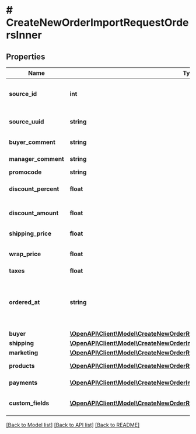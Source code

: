 # # CreateNewOrderImportRequestOrdersInner

## Properties

Name | Type | Description | Notes
------------ | ------------- | ------------- | -------------
**source_id** | **int** | Ідентифікатор джерела. Обов&#39;язкове поле |
**source_uuid** | **string** | Номер замовлення у джерелі | [optional]
**buyer_comment** | **string** | Коментар покупця | [optional]
**manager_comment** | **string** | Коментар менеджера | [optional]
**promocode** | **string** | Промо код | [optional]
**discount_percent** | **float** | Знижка на замовлення у % | [optional]
**discount_amount** | **float** | Знижка на замовлення фіксована | [optional]
**shipping_price** | **float** | Вартість доставки | [optional]
**wrap_price** | **float** | Вартість подарункової упаковки | [optional]
**taxes** | **float** | Сума податків | [optional]
**ordered_at** | **string** | Дата і час замовлення. Якщо не передається, буде використаний поточний час | [optional]
**buyer** | [**\OpenAPI\Client\Model\CreateNewOrderRequestBuyer**](CreateNewOrderRequestBuyer.md) |  |
**shipping** | [**\OpenAPI\Client\Model\CreateNewOrderImportRequestOrdersInnerShipping**](CreateNewOrderImportRequestOrdersInnerShipping.md) |  | [optional]
**marketing** | [**\OpenAPI\Client\Model\CreateNewOrderRequestMarketing**](CreateNewOrderRequestMarketing.md) |  | [optional]
**products** | [**\OpenAPI\Client\Model\CreateNewOrderRequestProductsInner[]**](CreateNewOrderRequestProductsInner.md) | Масив з товарами | [optional]
**payments** | [**\OpenAPI\Client\Model\CreateNewOrderImportRequestOrdersInnerPaymentsInner[]**](CreateNewOrderImportRequestOrdersInnerPaymentsInner.md) | Масив з платежами | [optional]
**custom_fields** | [**\OpenAPI\Client\Model\CreateNewOrderRequestCustomFieldsInner[]**](CreateNewOrderRequestCustomFieldsInner.md) | Користувацькі поля в замовленні | [optional]

[[Back to Model list]](../../README.md#models) [[Back to API list]](../../README.md#endpoints) [[Back to README]](../../README.md)
